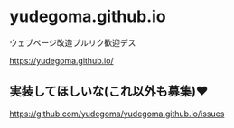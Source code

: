 # yudegoma.github.io
ウェブページ改造プルリク歓迎デス

https://yudegoma.github.io/

## 実装してほしいな(これ以外も募集)❤️

https://github.com/yudegoma/yudegoma.github.io/issues

